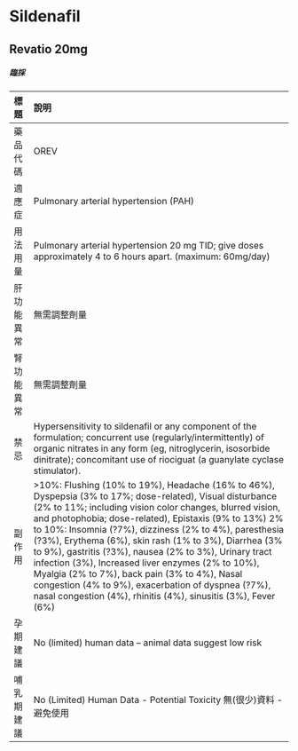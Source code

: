 # Sildenafil

## Revatio 20mg

##### 臨採

| 標題       | 說明                                                                                                                                                                                                                                                                                                                                                                                                                                                                                                                                                                                                                                      |
|:-----------|:------------------------------------------------------------------------------------------------------------------------------------------------------------------------------------------------------------------------------------------------------------------------------------------------------------------------------------------------------------------------------------------------------------------------------------------------------------------------------------------------------------------------------------------------------------------------------------------------------------------------------------------|
| 藥品代碼   | OREV                                                                                                                                                                                                                                                                                                                                                                                                                                                                                                                                                                                                                                      |
| 適應症     | Pulmonary arterial hypertension (PAH)                                                                                                                                                                                                                                                                                                                                                                                                                                                                                                                                                                                                     |
| 用法用量   | Pulmonary arterial hypertension 20 mg TID; give doses approximately 4 to 6 hours apart. (maximum: 60mg/day)                                                                                                                                                                                                                                                                                                                                                                                                                                                                                                                               |
| 肝功能異常 | 無需調整劑量                                                                                                                                                                                                                                                                                                                                                                                                                                                                                                                                                                                                                              |
| 腎功能異常 | 無需調整劑量                                                                                                                                                                                                                                                                                                                                                                                                                                                                                                                                                                                                                              |
| 禁忌       | Hypersensitivity to sildenafil or any component of the formulation; concurrent use (regularly/intermittently) of organic nitrates in any form (eg, nitroglycerin, isosorbide dinitrate); concomitant use of riociguat (a guanylate cyclase stimulator).                                                                                                                                                                                                                                                                                                                                                                                   |
| 副作用     | >10%: Flushing (10% to 19%), Headache (16% to 46%), Dyspepsia (3% to 17%; dose-related), Visual disturbance (2% to 11%; including vision color changes, blurred vision, and photophobia; dose-related), Epistaxis (9% to 13%) 2% to 10%: Insomnia (?7%), dizziness (2% to 4%), paresthesia (?3%), Erythema (6%), skin rash (1% to 3%), Diarrhea (3% to 9%), gastritis (?3%), nausea (2% to 3%), Urinary tract infection (3%), Increased liver enzymes (2% to 10%), Myalgia (2% to 7%), back pain (3% to 4%), Nasal congestion (4% to 9%), exacerbation of dyspnea (?7%), nasal congestion (4%), rhinitis (4%), sinusitis (3%), Fever (6%) |
| 孕期建議   | No (limited) human data – animal data suggest low risk                                                                                                                                                                                                                                                                                                                                                                                                                                                                                                                                                                                    |
| 哺乳期建議 | No (Limited) Human Data - Potential Toxicity 無(很少)資料 - 避免使用                                                                                                                                                                                                                                                                                                                                                                                                                                                                                                                                                                      |

